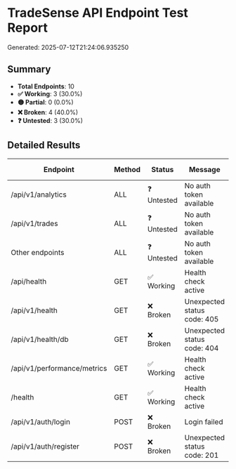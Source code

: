 # TradeSense API Endpoint Test Report
Generated: 2025-07-12T21:24:06.935250

## Summary
- **Total Endpoints**: 10
- **✅ Working**: 3 (30.0%)
- **🟡 Partial**: 0 (0.0%)
- **❌ Broken**: 4 (40.0%)
- **❓ Untested**: 3 (30.0%)

## Detailed Results

| Endpoint | Method | Status | Message | Response Time |
|----------|--------|--------|---------|---------------|
| /api/v1/analytics | ALL | ❓ Untested | No auth token available | 0.00s |
| /api/v1/trades | ALL | ❓ Untested | No auth token available | 0.00s |
| Other endpoints | ALL | ❓ Untested | No auth token available | 0.00s |
| /api/health | GET | ✅ Working | Health check active | 0.01s |
| /api/v1/health | GET | ❌ Broken | Unexpected status code: 405 | 0.00s |
| /api/v1/health/db | GET | ❌ Broken | Unexpected status code: 404 | 0.00s |
| /api/v1/performance/metrics | GET | ✅ Working | Health check active | 1.01s |
| /health | GET | ✅ Working | Health check active | 0.00s |
| /api/v1/auth/login | POST | ❌ Broken | Login failed | 0.00s |
| /api/v1/auth/register | POST | ❌ Broken | Unexpected status code: 201 | 0.31s |
